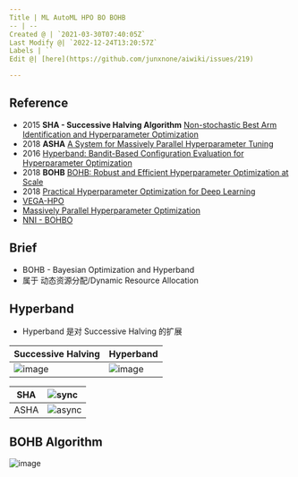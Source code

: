 ```yaml
---
Title | ML AutoML HPO BO BOHB
-- | --
Created @ | `2021-03-30T07:40:05Z`
Last Modify @| `2022-12-24T13:20:57Z`
Labels | ``
Edit @| [here](https://github.com/junxnone/aiwiki/issues/219)

---
```

## Reference
- 2015 **SHA - Successive Halving Algorithm** [Non-stochastic Best Arm Identification and Hyperparameter Optimization](https://arxiv.org/abs/1502.07943)
- 2018 **ASHA** [A System for Massively Parallel Hyperparameter Tuning](https://arxiv.org/abs/1810.05934)
- 2016 [Hyperband: Bandit-Based Configuration Evaluation for Hyperparameter Optimization](https://openreview.net/pdf?id=ry18Ww5ee)
- 2018  **BOHB** [BOHB: Robust and Efficient Hyperparameter Optimization at Scale](https://arxiv.org/abs/1807.01774)
- 2018 [Practical Hyperparameter Optimization for Deep Learning](https://openreview.net/pdf?id=HJMudFkDf)
- [VEGA-HPO](https://www.noahlab.com.hk/opensource/vega/page/doc.html?path=algorithms/hpo)
- [Massively Parallel Hyperparameter Optimization](https://blog.ml.cmu.edu/2018/12/12/massively-parallel-hyperparameter-optimization/)
- [NNI - BOHBO](https://github.com/microsoft/nni/blob/master/docs/zh_CN/Tuner/BohbAdvisor.rst)

## Brief
- BOHB - Bayesian Optimization and Hyperband
- 属于 动态资源分配/Dynamic Resource Allocation


## Hyperband 
- Hyperband  是对 Successive Halving 的扩展

Successive Halving | Hyperband 
-- | --
![image](https://user-images.githubusercontent.com/2216970/113124071-ba3faa80-9247-11eb-90f2-df53a5d4247f.png) | ![image](https://user-images.githubusercontent.com/2216970/113125221-f6bfd600-9248-11eb-9c17-fba823d49416.png)

SHA |![sync](https://user-images.githubusercontent.com/2216970/113128493-6daa9e00-924c-11eb-9325-b5cc731ee43a.gif)
-- | :--
ASHA |![async](https://user-images.githubusercontent.com/2216970/113128504-71d6bb80-924c-11eb-8384-ea985a8ea9ee.gif)


## BOHB Algorithm
![image](https://user-images.githubusercontent.com/2216970/113123190-edce0500-9246-11eb-946c-499b18ca9d8b.png)

